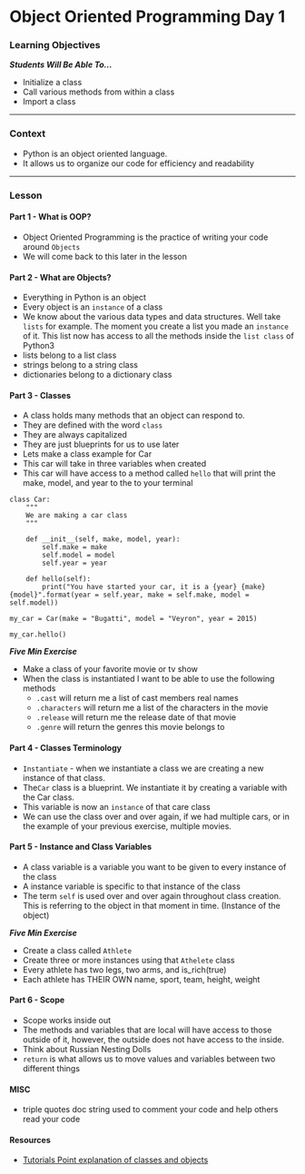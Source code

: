 # Object Oriented Programming Day 1

### Learning Objectives
***Students Will Be Able To...***

* Initialize a class
* Call various methods from within a class
* Import a class

---
### Context

* Python is an object oriented language.
* It allows us to organize our code for efficiency and readability

---
### Lesson

#### Part 1 - What is OOP?

* Object Oriented Programming is the practice of writing your code around `Objects`
* We will come back to this later in the lesson

#### Part 2 - What are Objects?

* Everything in Python is an object
* Every object is an `instance` of a class
* We know about the various data types and data structures. Well take `lists` for example. The moment you create a list you made an `instance` of it. This list now has access to all the methods inside the `list class` of Python3
* lists belong to a list class
* strings belong to a string class
* dictionaries belong to a dictionary class

#### Part 3 - Classes

* A class holds many methods that an object can respond to.
* They are defined with the word `class`
* They are always capitalized
* They are just blueprints for us to use later
* Lets make a class example for Car
* This car will take in three variables when created
* This car will have access to a method called `hello` that will print the make, model, and year to the to your terminal

```
class Car:
	"""
	We are making a car class
	"""

	def __init__(self, make, model, year):
		self.make = make
		self.model = model
		self.year = year

	def hello(self):
		print("You have started your car, it is a {year} {make} {model}".format(year = self.year, make = self.make, model = self.model))

my_car = Car(make = "Bugatti", model = "Veyron", year = 2015)

my_car.hello()
```

***Five Min Exercise***

* Make a class of your favorite movie or tv show
* When the class is instantiated I want to be able to use the following methods
	* `.cast` will return me a list of cast members real names
	* `.characters` will return me a list of the characters in the movie
	* `.release` will return me the release date of that movie
	* `.genre` will return the genres this movie belongs to

#### Part 4 - Classes Terminology

* `Instantiate` - when we instantiate a class we are creating a new instance of that class.
* The`Car` class is a blueprint. We instantiate it by creating a variable with the Car class.
* This variable is now an `instance` of that care class
* We can use the class over and over again, if we had multiple cars, or in the example of your previous exercise, multiple movies.

#### Part 5 - Instance and Class Variables

* A class variable is a variable you want to be given to every instance of the class
* A instance variable is specific to that instance of the class
* The term `self` is used over and over again throughout class creation. This is referring to the object in that moment in time. (Instance of the object)

***Five Min Exercise***

* Create a class called `Athlete`
* Create three or more instances using that `Athelete` class
* Every athlete has two legs, two arms, and is_rich(true)
* Each athlete has THEIR OWN name, sport, team, height, weight

#### Part 6 - Scope

* Scope works inside out
* The methods and variables that are local will have access to those outside of it, however, the outside does not have access to the inside.
* Think about Russian Nesting Dolls
* `return` is what allows us to move values and variables between two different things


#### MISC

* triple quotes doc string used to comment your code and help others read your code

#### Resources

* [Tutorials Point explanation of classes and objects](http://www.tutorialspoint.com/python/python_classes_objects.htm)